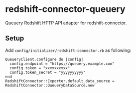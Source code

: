 # redshift-connector-queuery

Queuery Redshift HTTP API adapter for redshift-connector.

## Setup

Add `config/initializer/redshift-connector.rb` as following:
```
QueueryClient.configure do |config|
  config.endpoint = "https://queuery.example.com"
  config.token = "xxxxxxxxxx"
  config.token_secret = "yyyyyyyyyy"
end
RedshiftConnector::Exporter.default_data_source = RedshiftConnector::QueueryDataSource.new
```
